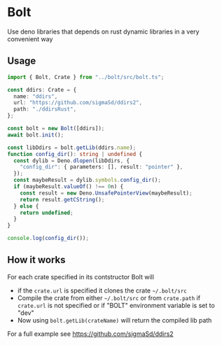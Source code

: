 # Bolt

Use deno libraries that depends on rust dynamic libraries in a very convenient
way

## Usage

```ts
import { Bolt, Crate } from "../bolt/src/bolt.ts";

const ddirs: Crate = {
  name: "ddirs",
  url: "https://github.com/sigmaSd/ddirs2",
  path: "./ddirsRust",
};

const bolt = new Bolt([ddirs]);
await bolt.init();

const libDdirs = bolt.getLib(ddirs.name);
function config_dir(): string | undefined {
  const dylib = Deno.dlopen(libDdirs, {
    "config_dir": { parameters: [], result: "pointer" },
  });
  const maybeResult = dylib.symbols.config_dir();
  if (maybeResult.valueOf() !== 0n) {
    const result = new Deno.UnsafePointerView(maybeResult);
    return result.getCString();
  } else {
    return undefined;
  }
}

console.log(config_dir());
```

## How it works

For each crate specified in its contstructor Bolt will

- if the `crate.url` is specified it clones the crate `~/.bolt/src`
- Compile the crate from either `~/.bolt/src` or from `crate.path` if
  `crate.url` is not specified or if "BOLT" environment variable is set to "dev"
- Now using `bolt.getLib(crateName)` will return the compiled lib path

For a full example see https://github.com/sigmaSd/ddirs2
